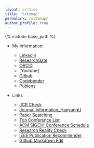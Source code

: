 ```yaml
---
layout: archive
title: "Sitemap"
permalink: /sitemap/
author_profile: true
---
```


{% include base_path %}

* My Information:     
  * [Linkedin](https://www.linkedin.com/in/sanghoon-jeon-0030a1101/)
  * [ResearchGate](https://www.researchgate.net/profile/Sanghoon_Jeon5)
  * [ORCID](https://orcid.org/0000-0001-5636-7555)
  * [Youtube]
  * [Github](https://sanghoonj.github.io/)
  * [Codebender](https://codebender.cc/user/sanghoon)
  * [Publons](https://publons.com/researcher/3681289/sanghoon-jeon/)

* Links
  * [JCR Check](https://jcr.clarivate.com/JCRLandingPageAction.action?Init=Yes&SrcApp=IC2LS&SID=H2-HSqQjRJRMGhx2FRMxx0ldKbpBgeJNipQ9wP-18x2dT013YlVia24eA24DqhpckAx3Dx3D9lyKpyGPe7N1KaDLSabITgx3Dx3D-qBgNuLRjcgZrPm66fhjx2Fmwx3Dx3D-h9tQNJ9Nv4eh45yLvkdX3gx3Dx3D)
  * [Journal Information_HanyangU](http://s2journal.bwise.kr/jcr/jcrCategoryRankingPage.do)
  * [Paper Searching](https://starlibrary.org/oa/articles/)
  * [Top Conference List](https://docs.google.com/spreadsheets/d/1jwjFIqQEk2TkjtpqdsbUigceDpH3sZpuCJe_-13RiFo/edit?usp=sharing)
  * [ACM SIGCHI Conference Schedule](https://sigchi.org/conferences/upcoming-conferences/)
  * [Research Reality Check](https://sites.google.com/site/jeonggilko/research-reality-check)
  * [IEEE Publication Recommender](https://publication-recommender.ieee.org/home)
  * [Github Markdown Edit](https://gist.github.com/ihoneymon/652be052a0727ad59601)
